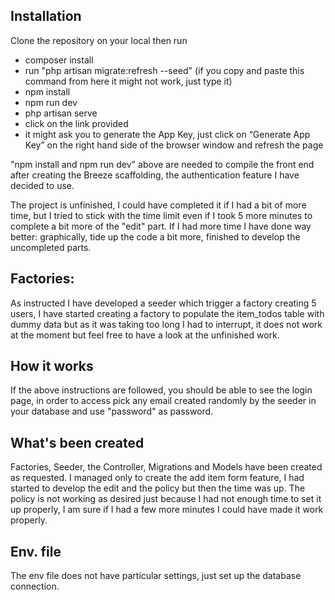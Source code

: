 
## Installation

Clone the repository on your local then run
- composer install
- run "php artisan migrate:refresh --seed" (if you copy and paste this command from here it might not work, just type it)
- npm install
- npm run dev 
- php artisan serve
- click on the link provided
- it might ask you to generate the App Key, just click on “Generate App Key” on the right hand side of the browser window
and refresh the page

"npm install and npm run dev" above are needed to compile the front end after creating the Breeze scaffolding, the authentication
feature I have decided to use.

The project is unfinished, I could have completed it if I had a bit of more time, but I tried to stick with the time limit
even if I took 5 more minutes to complete a bit more of the "edit" part.
If I had more time I have done way better: graphically, tide up the code a bit more, finished to develop the uncompleted 
parts.

## Factories:
As instructed I have developed a seeder which trigger a factory creating 5 users, I have started creating a factory to 
populate the item_todos table with dummy data but as it was taking too long I had to interrupt, it does not work at the moment but 
feel free to have a look at the unfinished work.

## How it works
If the above instructions are followed, you should be able to see the login page, in order to access pick any 
email created randomly by the seeder in your database and use "password" as password. 

## What's been created
Factories, Seeder, the Controller, Migrations and Models have been created as requested. I managed only to create the add 
item form feature, I had started to develop the edit and the policy but then the time was up. The policy is not working 
as desired just because I had not enough time to set it up properly, I am sure if I had a few more minutes I could have 
made it work properly. 

## Env. file
The env file does not have particular settings, just set up the database connection. 





